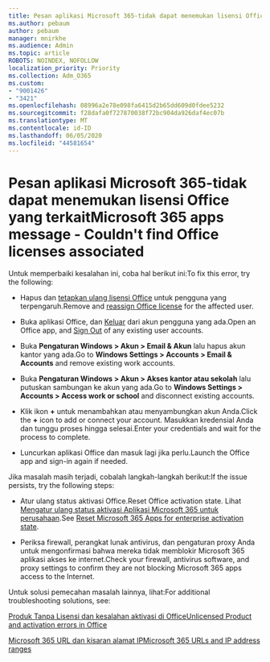 ```yaml
---
title: Pesan aplikasi Microsoft 365-tidak dapat menemukan lisensi Office yang terkait
ms.author: pebaum
author: pebaum
manager: mnirkhe
ms.audience: Admin
ms.topic: article
ROBOTS: NOINDEX, NOFOLLOW
localization_priority: Priority
ms.collection: Adm_O365
ms.custom:
- "9001426"
- "3421"
ms.openlocfilehash: 08996a2e78e098fa6415d2b65dd609d0fdee5232
ms.sourcegitcommit: f28dafa0f727870038f72bc904da926daf4ec07b
ms.translationtype: MT
ms.contentlocale: id-ID
ms.lasthandoff: 06/05/2020
ms.locfileid: "44581654"
---
```

# <a name="microsoft-365-apps-message---couldnt-find-office-licenses-associated"></a><span data-ttu-id="29079-102">Pesan aplikasi Microsoft 365-tidak dapat menemukan lisensi Office yang terkait</span><span class="sxs-lookup"><span data-stu-id="29079-102">Microsoft 365 apps message - Couldn't find Office licenses associated</span></span>

<span data-ttu-id="29079-103">Untuk memperbaiki kesalahan ini, coba hal berikut ini:</span><span class="sxs-lookup"><span data-stu-id="29079-103">To fix this error, try the following:</span></span>

- <span data-ttu-id="29079-104">Hapus dan [tetapkan ulang lisensi Office](https://docs.microsoft.com/microsoft-365/admin/manage/assign-licenses-to-users) untuk pengguna yang terpengaruh.</span><span class="sxs-lookup"><span data-stu-id="29079-104">Remove and [reassign Office license](https://docs.microsoft.com/microsoft-365/admin/manage/assign-licenses-to-users) for the affected user.</span></span>

- <span data-ttu-id="29079-105">Buka aplikasi Office, dan [Keluar](https://support.office.com/article/sign-out-of-office-5a20dc11-47e9-4b6f-945d-478cb6d92071) dari akun pengguna yang ada.</span><span class="sxs-lookup"><span data-stu-id="29079-105">Open an Office app, and [Sign Out](https://support.office.com/article/sign-out-of-office-5a20dc11-47e9-4b6f-945d-478cb6d92071) of any existing user accounts.</span></span>

- <span data-ttu-id="29079-106">Buka **Pengaturan Windows > Akun > Email & Akun** lalu hapus akun kantor yang ada.</span><span class="sxs-lookup"><span data-stu-id="29079-106">Go to **Windows Settings > Accounts > Email & Accounts** and remove existing work accounts.</span></span>

- <span data-ttu-id="29079-107">Buka **Pengaturan Windows > Akun > Akses kantor atau sekolah** lalu putuskan sambungan ke akun yang ada.</span><span class="sxs-lookup"><span data-stu-id="29079-107">Go to **Windows Settings > Accounts > Access work or school** and disconnect existing accounts.</span></span>

- <span data-ttu-id="29079-108">Klik ikon **+** untuk menambahkan atau menyambungkan akun Anda.</span><span class="sxs-lookup"><span data-stu-id="29079-108">Click the **+** icon to add or connect your account.</span></span> <span data-ttu-id="29079-109">Masukkan kredensial Anda dan tunggu proses hingga selesai.</span><span class="sxs-lookup"><span data-stu-id="29079-109">Enter your credentials and wait for the process to complete.</span></span>

- <span data-ttu-id="29079-110">Luncurkan aplikasi Office dan masuk lagi jika perlu.</span><span class="sxs-lookup"><span data-stu-id="29079-110">Launch the Office app and sign-in again if needed.</span></span>

<span data-ttu-id="29079-111">Jika masalah masih terjadi, cobalah langkah-langkah berikut:</span><span class="sxs-lookup"><span data-stu-id="29079-111">If the issue persists, try the following steps:</span></span>

- <span data-ttu-id="29079-112">Atur ulang status aktivasi Office.</span><span class="sxs-lookup"><span data-stu-id="29079-112">Reset Office activation state.</span></span> <span data-ttu-id="29079-113">Lihat [Mengatur ulang status aktivasi Aplikasi Microsoft 365 untuk perusahaan](https://docs.microsoft.com/office365/troubleshoot/activation/reset-office-365-proplus-activation-state).</span><span class="sxs-lookup"><span data-stu-id="29079-113">See [Reset Microsoft 365 Apps for enterprise activation state](https://docs.microsoft.com/office365/troubleshoot/activation/reset-office-365-proplus-activation-state).</span></span>

- <span data-ttu-id="29079-114">Periksa firewall, perangkat lunak antivirus, dan pengaturan proxy Anda untuk mengonfirmasi bahwa mereka tidak memblokir Microsoft 365 aplikasi akses ke internet.</span><span class="sxs-lookup"><span data-stu-id="29079-114">Check your firewall, antivirus software, and proxy settings to confirm they are not blocking Microsoft 365 apps access to the Internet.</span></span> 

<span data-ttu-id="29079-115">Untuk solusi pemecahan masalah lainnya, lihat:</span><span class="sxs-lookup"><span data-stu-id="29079-115">For additional troubleshooting solutions, see:</span></span>

[<span data-ttu-id="29079-116">Produk Tanpa Lisensi dan kesalahan aktivasi di Office</span><span class="sxs-lookup"><span data-stu-id="29079-116">Unlicensed Product and activation errors in Office</span></span>](https://support.office.com/Article/0d23d3c0-c19c-4b2f-9845-5344fedc4380?wt.mc_id=Alchemy_ClientDIA)

[<span data-ttu-id="29079-117">Microsoft 365 URL dan kisaran alamat IP</span><span class="sxs-lookup"><span data-stu-id="29079-117">Microsoft 365 URLs and IP address ranges</span></span>](https://docs.microsoft.com/office365/enterprise/urls-and-ip-address-ranges)
